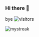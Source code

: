 ### Hi there 👋
bye
![visitors](https://visitor-badge.laobi.icu/badge?page_id=113205117)

<img src="https://github-readme-streak-stats.herokuapp.com/?user=DeolinNaidoo&theme=tokyonight" alt="mystreak"/>

